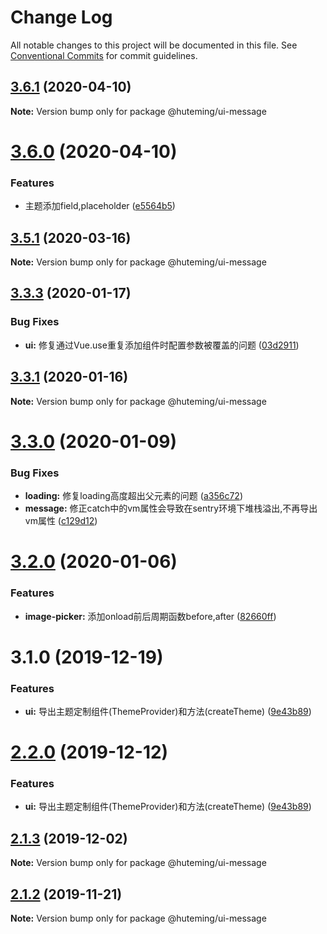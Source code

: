 # Change Log

All notable changes to this project will be documented in this file.
See [Conventional Commits](https://conventionalcommits.org) for commit guidelines.

## [3.6.1](https://github.com/huteming/huteming-ui/compare/v3.6.0...v3.6.1) (2020-04-10)

**Note:** Version bump only for package @huteming/ui-message





# [3.6.0](https://github.com/huteming/huteming-ui/compare/v3.5.1...v3.6.0) (2020-04-10)


### Features

* 主题添加field,placeholder ([e5564b5](https://github.com/huteming/huteming-ui/commit/e5564b5544d48f9cb7b132b6cf5c54553a19c6a5))





## [3.5.1](https://github.com/huteming/huteming-ui/compare/v3.5.0...v3.5.1) (2020-03-16)

**Note:** Version bump only for package @huteming/ui-message





## [3.3.3](https://github.com/huteming/huteming-ui/compare/v3.3.2...v3.3.3) (2020-01-17)


### Bug Fixes

* **ui:** 修复通过Vue.use重复添加组件时配置参数被覆盖的问题 ([03d2911](https://github.com/huteming/huteming-ui/commit/03d29113db6e1a9c5a977c9d82acb19faf1b470a))





## [3.3.1](https://github.com/huteming/huteming-ui/compare/v3.3.0...v3.3.1) (2020-01-16)

**Note:** Version bump only for package @huteming/ui-message





# [3.3.0](https://github.com/huteming/huteming-ui/compare/v3.2.0...v3.3.0) (2020-01-09)


### Bug Fixes

* **loading:** 修复loading高度超出父元素的问题 ([a356c72](https://github.com/huteming/huteming-ui/commit/a356c72e3829dc9753b01a568d94782e283f5a3e))
* **message:** 修正catch中的vm属性会导致在sentry环境下堆栈溢出,不再导出vm属性 ([c129d12](https://github.com/huteming/huteming-ui/commit/c129d120c1e81f765624f239cbb94c5bd05e0336))





# [3.2.0](https://github.com/huteming/huteming-ui/compare/v3.1.0...v3.2.0) (2020-01-06)


### Features

* **image-picker:** 添加onload前后周期函数before,after ([82660ff](https://github.com/huteming/huteming-ui/commit/82660ff4661eaff01d0c79c62e1d46ceb2630371))





# 3.1.0 (2019-12-19)


### Features

* **ui:** 导出主题定制组件(ThemeProvider)和方法(createTheme) ([9e43b89](https://github.com/huteming/huteming-ui/commit/9e43b890136557ee0601862069234f8c89237944))





# [2.2.0](https://github.com/huteming/huteming-ui/compare/@huteming/ui-message@2.1.3...@huteming/ui-message@2.2.0) (2019-12-12)


### Features

* **ui:** 导出主题定制组件(ThemeProvider)和方法(createTheme) ([9e43b89](https://github.com/huteming/huteming-ui/commit/9e43b890136557ee0601862069234f8c89237944))





## [2.1.3](https://github.com/huteming/huteming-ui/compare/@huteming/ui-message@2.1.2...@huteming/ui-message@2.1.3) (2019-12-02)

**Note:** Version bump only for package @huteming/ui-message





## [2.1.2](https://github.com/huteming/huteming-ui/compare/@huteming/ui-message@2.1.1...@huteming/ui-message@2.1.2) (2019-11-21)

**Note:** Version bump only for package @huteming/ui-message
